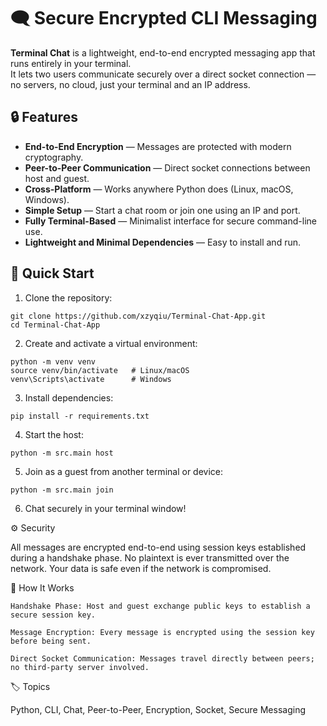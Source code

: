 # 🗨️ Secure Encrypted CLI Messaging

**Terminal Chat** is a lightweight, end-to-end encrypted messaging app that runs entirely in your terminal.  
It lets two users communicate securely over a direct socket connection — no servers, no cloud, just your terminal and an IP address.

## 🔒 Features
- **End-to-End Encryption** — Messages are protected with modern cryptography.  
- **Peer-to-Peer Communication** — Direct socket connections between host and guest.  
- **Cross-Platform** — Works anywhere Python does (Linux, macOS, Windows).  
- **Simple Setup** — Start a chat room or join one using an IP and port.  
- **Fully Terminal-Based** — Minimalist interface for secure command-line use.  
- **Lightweight and Minimal Dependencies** — Easy to install and run.

## 🚀 Quick Start

1. Clone the repository:
```
git clone https://github.com/xzyqiu/Terminal-Chat-App.git
cd Terminal-Chat-App
```
2. Create and activate a virtual environment:
```
python -m venv venv
source venv/bin/activate   # Linux/macOS
venv\Scripts\activate      # Windows

```
3. Install dependencies:
```
pip install -r requirements.txt
```
4. Start the host:
```
python -m src.main host
```
5. Join as a guest from another terminal or device:
```
python -m src.main join
```
6. Chat securely in your terminal window!

⚙️ Security

All messages are encrypted end-to-end using session keys established during a handshake phase.
No plaintext is ever transmitted over the network.
Your data is safe even if the network is compromised.

🧠 How It Works

    Handshake Phase: Host and guest exchange public keys to establish a secure session key.

    Message Encryption: Every message is encrypted using the session key before being sent.

    Direct Socket Communication: Messages travel directly between peers; no third-party server involved.

🏷️ Topics

Python, CLI, Chat, Peer-to-Peer, Encryption, Socket, Secure Messaging


